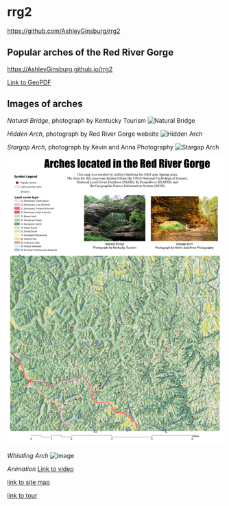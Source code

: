 # rrg2
https://github.com/AshleyGinsburg/rrg2
## Popular arches of the Red River Gorge

https://AshleyGinsburg.github.io/rrg2

[Link to GeoPDF](basemap/rrg-arches.pdf)

## Images of arches 

*Natural Bridge*, photograph by Kentucky Tourism 
![Natural Bridge](https://cdn1.creativecirclemedia.com/kentuckytoday/original/20191016-125235-Natural%20Bridge.jpg)


*Hidden Arch*, photograph by Red River Gorge website
![Hidden Arch](https://toredrivergorge.files.wordpress.com/2011/02/hidden-arch-2.jpg)

*Stargap Arch*, photograph by Kevin and Anna Photography 
![Stargap Arch](https://i2.wp.com/kevinandannaweddings.com/wp-content/uploads/2017/05/Star-Gap-Arch-Red-River-Gorge-Engagement-Session-013.jpg?resize=1080%2C722)

![image of basemap](rrg.jpg)

*Whistling Arch*
![image](https://user-images.githubusercontent.com/78050242/116144004-cf262700-a6a9-11eb-9121-eead76d82c85.png)

*Animation*
[Link to video](WhistlingArchAnimation.gif)

[link to site map](https://api.mapbox.com/styles/v1/ashley-ginsburg/cko9112zn16c517p7afqpg1gi.html?fresh=true&title=view&access_token=pk.eyJ1IjoiYXNobGV5LWdpbnNidXJnIiwiYSI6ImNrbmVvZDhyZzAwczIycHA1cTQ5ODJ1eTcifQ.KNkLfexJ4_dA3feOCni1aw)

[link to tour](https://cesium.com/ion/stories/viewer/?id=ca167632-c74f-4a1a-800d-042c7724ef3b)